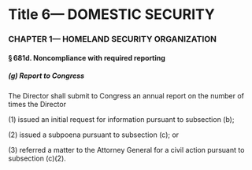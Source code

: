 
# Title 6— DOMESTIC SECURITY
### CHAPTER 1— HOMELAND SECURITY ORGANIZATION
#### § 681d. Noncompliance with required reporting
##### (g) Report to Congress

The Director shall submit to Congress an annual report on the number of times the Director

(1) issued an initial request for information pursuant to subsection (b);

(2) issued a subpoena pursuant to subsection (c); or

(3) referred a matter to the Attorney General for a civil action pursuant to subsection (c)(2).
